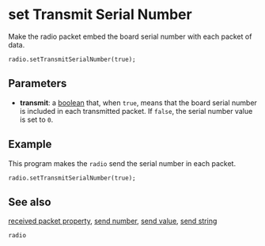 # set Transmit Serial Number

Make the radio packet embed the board serial number with each packet of data.

```sig
radio.setTransmitSerialNumber(true);
```

## Parameters

* **transmit**: a [boolean](/types/boolean) that, when ``true``, means that the board serial number is included in each transmitted packet. If ``false``, the serial number value is set to `0`.

## Example

This program makes the ``radio`` send the serial number in each packet.

```blocks
radio.setTransmitSerialNumber(true);
```

## See also

[received packet property](/makecode-blockeditor/reference/radio/received-packet),
[send number](/makecode-blockeditor/reference/radio/send-number),
[send value](/makecode-blockeditor/reference/radio/send-value),
[send string](/makecode-blockeditor/reference/radio/send-string)

```package
radio
```